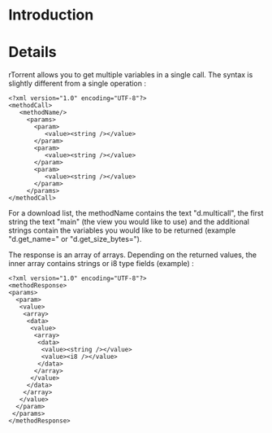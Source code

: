# Introduction #

# Details #
rTorrent allows you to get multiple variables in a single call. The syntax is slightly different from a single operation :

```
<?xml version="1.0" encoding="UTF-8"?>
<methodCall>
   <methodName/>
     <params>
       <param>
          <value><string /></value>
       </param>
       <param>
          <value><string /></value>
       </param>
       <param>
          <value><string /></value>
       </param>
     </params>
</methodCall>
```
For a download list, the methodName contains the text "d.multicall", the first string the text "main" (the view you would like to use) and the additional strings contain the variables you would like to be returned (example "d.get\_name=" or "d.get\_size\_bytes=").

The response is an array of arrays. Depending on the returned values, the inner array contains strings or i8 type fields (example) :
```
<?xml version="1.0" encoding="UTF-8"?>
<methodResponse>
<params>
  <param>
   <value>
    <array>
     <data>
      <value>
       <array>
        <data>
         <value><string /></value>
         <value><i8 /></value>
        </data>
       </array>
      </value>
     </data>
    </array>
   </value>
  </param>
 </params>
</methodResponse>
```